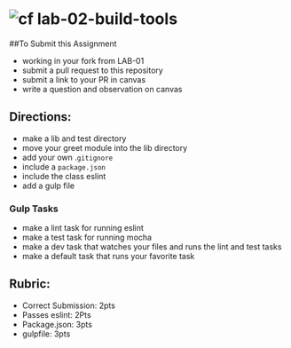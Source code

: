 ![cf](https://i.imgur.com/7v5ASc8.png) lab-02-build-tools
======

##To Submit this Assignment
  * working in your fork from LAB-01
  * submit a pull request to this repository
  * submit a link to your PR in canvas
  * write a question and observation on canvas

## Directions:
* make a lib and test directory
* move your greet module into the lib directory
* add your own .`gitignore`
* include a `package.json`
* include the class eslint
* add a gulp file

### Gulp Tasks
* make a lint task for running eslint
* make a test task for running mocha
* make a dev task that watches your files and runs the lint and test tasks
* make a default task that runs your favorite task

## Rubric:
* Correct Submission: 2pts
* Passes eslint: 2Pts
* Package.json: 3pts
* gulpfile: 3pts
